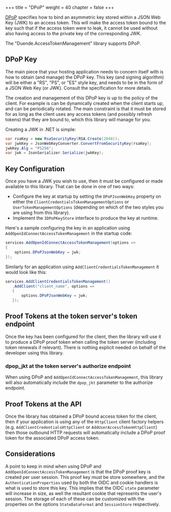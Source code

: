+++
title = "DPoP"
weight = 40
chapter = false
+++

[DPoP](https://datatracker.ietf.org/doc/html/draft-ietf-oauth-dpop) specifies how to bind an asymmetric key stored within a JSON Web Key (JWK) to an access token. This will make the access token bound to the key such that if the access token were to leak, it cannot be used without also having access to the private key of the corresponding JWK.

The "Duende.AccessTokenManagement" library supports DPoP.

## DPoP Key

The main piece that your hosting application needs to concern itself with is how to obtain (and manage) the DPoP key. This key (and signing algorithm) will be either a "RS", "PS", or "ES" style key, and needs to be in the form of a JSON Web Key (or JWK). Consult the specification for more details.

The creation and management of this DPoP key is up to the policy of the client. For example is can be dynamically created when the client starts up, and can be periodically rotated. The main constraint is that it must be stored for as long as the client uses any access tokens (and possibly refresh tokens) that they are bound to, which this library will manage for you.

Creating a JWK in .NET is simple:

```cs
var rsaKey = new RsaSecurityKey(RSA.Create(2048));
var jwkKey = JsonWebKeyConverter.ConvertFromSecurityKey(rsaKey);
jwkKey.Alg = "PS256";
var jwk = JsonSerializer.Serialize(jwkKey);
```

## Key Configuration

Once you have a JWK you wish to use, then it must be configured or made available to this library. That can be done in one of two ways: 

* Configure the key at startup by setting the `DPoPJsonWebKey` property on either the `ClientCredentialsTokenManagementOptions` or `UserTokenManagementOptions` (depending on which of the two styles you are using from this library).
* Implement the `IDPoPKeyStore` interface to produce the key at runtime.

Here's a sample configuring the key in an application using `AddOpenIdConnectAccessTokenManagement` in the startup code:

```cs
services.AddOpenIdConnectAccessTokenManagement(options =>
{
    options.DPoPJsonWebKey = jwk;
});
```

Similarly for an application using `AddClientCredentialsTokenManagement` it would look like this:

```cs
services.AddClientCredentialsTokenManagement()
   .AddClient("client_name", options =>
   {
       options.DPoPJsonWebKey = jwk;
   });
```

## Proof Tokens at the token server's token endpoint

Once the key has been configured for the client, then the library will use it to produce a DPoP proof token when calling the token server (including token renewals if relevant).
There is nothing explicit needed on behalf of the developer using this library.

### dpop_jkt at the token server's authorize endpoint

When using DPoP and `AddOpenIdConnectAccessTokenManagement`, this library will also automatically include the `dpop_jkt` parameter to the authorize endpoint.

## Proof Tokens at the API

Once the library has obtained a DPoP bound access token for the client, then if your application is using any of the `HttpClient` client factory helpers (e.g. `AddClientCredentialsHttpClient` or `AddUserAccessTokenHttpClient`) then those outbound HTTP requests will automatically include a DPoP proof token for the associated DPoP access token.

## Considerations

A point to keep in mind when using DPoP and `AddOpenIdConnectAccessTokenManagement` is that the DPoP proof key is created per user session. 
This proof key must be store somewhere, and the `AuthenticationProperties` used by both the OIDC and cookie handlers is what is used to store this key.
This implies that the OIDC `state` parameter will increase in size, as well the resultant cookie that represents the user's session.
The storage of each of these can be customized with the properties on the options `StateDataFormat` and `SessionStore` respectively.
